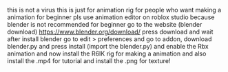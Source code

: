 this is not a virus this is just for animation rig for people who want making a animation
for beginner pls use animation editor on roblox studio because blender is not recommended for beginner 
go to the website (blender download)
https://www.blender.org/download/
press download and wait
after install blender go to edit > preferences and go to addon, download blender.py and press install (import the blender.py) and enable the Rbx animation
and now install the R6IK rig for making a animation
and also install the .mp4 for tutorial and install the .png for texture!
